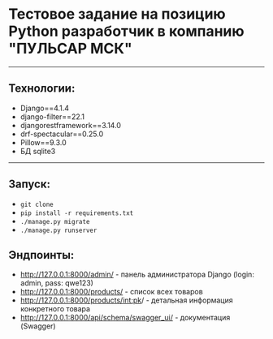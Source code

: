 # Тестовое задание на позицию Python разработчик в компанию "ПУЛЬСАР МСК"

---

## Технологии:

- Django==4.1.4
- django-filter==22.1
- djangorestframework==3.14.0
- drf-spectacular==0.25.0
- Pillow==9.3.0
- БД sqlite3
---

## Запуск:
- `git clone `
- `pip install -r requirements.txt`
- `./manage.py migrate`
- `./manage.py runserver`

## Эндпоинты:
- http://127.0.0.1:8000/admin/ - панель администратора Django (login: admin, pass: qwe123)
- http://127.0.0.1:8000/products/ - список всех товаров
- http://127.0.0.1:8000/products/<int:pk>/ - детальная информация конкретного товара
- http://127.0.0.1:8000/api/schema/swagger_ui/ - документация (Swagger)

